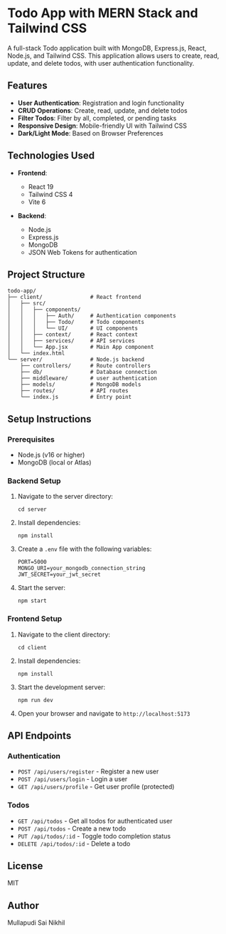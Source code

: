 # Todo App with MERN Stack and Tailwind CSS

A full-stack Todo application built with MongoDB, Express.js, React, Node.js, and Tailwind CSS. This application allows users to create, read, update, and delete todos, with user authentication functionality.

## Features

- **User Authentication**: Registration and login functionality
- **CRUD Operations**: Create, read, update, and delete todos
- **Filter Todos**: Filter by all, completed, or pending tasks
- **Responsive Design**: Mobile-friendly UI with Tailwind CSS
- **Dark/Light Mode**: Based on Browser Preferences

## Technologies Used

- **Frontend**:
  - React 19
  - Tailwind CSS 4
  - Vite 6

- **Backend**:
  - Node.js
  - Express.js
  - MongoDB
  - JSON Web Tokens for authentication

## Project Structure

```
todo-app/
├── client/               # React frontend
│   ├── src/
│   │   ├── components/
│   │   │   ├── Auth/     # Authentication components
│   │   │   ├── Todo/     # Todo components 
│   │   │   └── UI/       # UI components
│   │   ├── context/      # React context
│   │   ├── services/     # API services
│   │   └── App.jsx       # Main App component
│   └── index.html
└── server/               # Node.js backend
    ├── controllers/      # Route controllers
    ├── db/               # Database connection
    ├── middleware/       # user authentication
    ├── models/           # MongoDB models
    ├── routes/           # API routes
    └── index.js          # Entry point
```

## Setup Instructions

### Prerequisites

- Node.js (v16 or higher)
- MongoDB (local or Atlas)

### Backend Setup

1. Navigate to the server directory:
   ```
   cd server
   ```

2. Install dependencies:
   ```
   npm install
   ```

3. Create a `.env` file with the following variables:
   ```
   PORT=5000
   MONGO_URI=your_mongodb_connection_string
   JWT_SECRET=your_jwt_secret
   ```

4. Start the server:
   ```
   npm start
   ```

### Frontend Setup

1. Navigate to the client directory:
   ```
   cd client
   ```

2. Install dependencies:
   ```
   npm install
   ```

3. Start the development server:
   ```
   npm run dev
   ```

4. Open your browser and navigate to `http://localhost:5173`

## API Endpoints

### Authentication
- `POST /api/users/register` - Register a new user
- `POST /api/users/login` - Login a user
- `GET /api/users/profile` - Get user profile (protected)

### Todos
- `GET /api/todos` - Get all todos for authenticated user
- `POST /api/todos` - Create a new todo
- `PUT /api/todos/:id` - Toggle todo completion status
- `DELETE /api/todos/:id` - Delete a todo


## License

MIT

## Author

Mullapudi Sai Nikhil